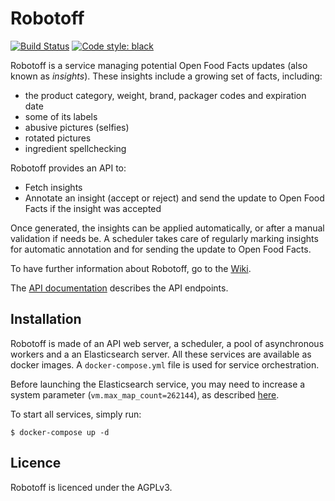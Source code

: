 # Robotoff

[![Build Status](https://travis-ci.org/openfoodfacts/robotoff.svg?branch=master)](https://travis-ci.org/openfoodfacts/robotoff)
[![Code style: black](https://img.shields.io/badge/code%20style-black-000000.svg)](https://github.com/psf/black)

Robotoff is a service managing potential Open Food Facts updates (also known as _insights_).
These insights include a growing set of facts, including:
- the product category, weight, brand, packager codes and expiration date
- some of its labels
- abusive pictures (selfies)
- rotated pictures
- ingredient spellchecking

Robotoff provides an API to:
- Fetch insights
- Annotate an insight (accept or reject) and send the update to Open Food Facts if the insight was accepted

Once generated, the insights can be applied automatically, or after a manual validation if needs be.
A scheduler takes care of regularly marking insights for automatic annotation and for sending the update to Open Food Facts.

To have further information about Robotoff, go to the [Wiki](https://github.com/openfoodfacts/robotoff/wiki).

The [API documentation](https://github.com/openfoodfacts/robotoff/blob/master/doc/api.md) describes the API endpoints.

## Installation

Robotoff is made of an API web server, a scheduler, a pool of asynchronous workers and a an Elasticsearch server.
All these services are available as docker images. A `docker-compose.yml` file is used for service orchestration.

Before launching the Elasticsearch service, you may need to increase a system parameter (`vm.max_map_count=262144`), as described [here](https://stackoverflow.com/questions/51445846/elasticsearch-max-virtual-memory-areas-vm-max-map-count-65530-is-too-low-inc).

To start all services, simply run:

`$ docker-compose up -d`


## Licence

Robotoff is licenced under the AGPLv3.
